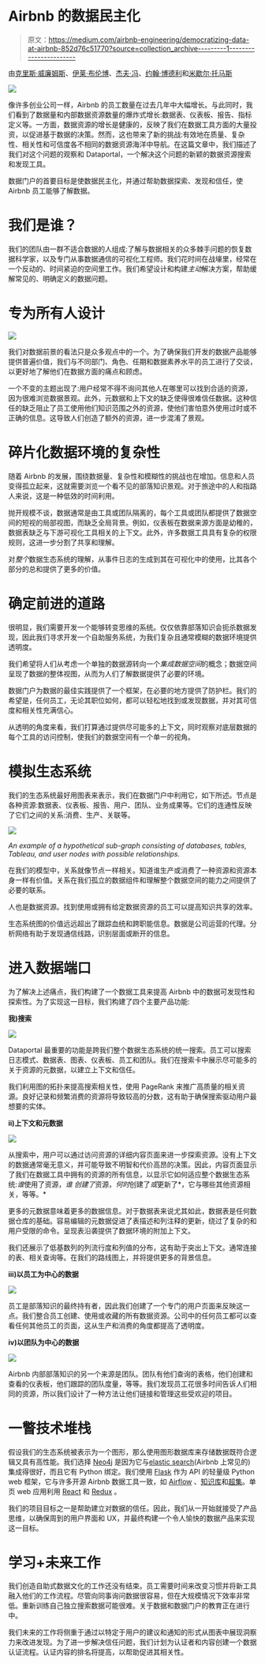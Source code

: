 # Airbnb 的数据民主化

> 原文：<https://medium.com/airbnb-engineering/democratizing-data-at-airbnb-852d76c51770?source=collection_archive---------1----------------------->

由[克里斯·威廉姆斯](https://twitter.com/ccardwilliams)、[伊莱·布伦博](https://twitter.com/elibrumbaugh)、[杰夫·冯](https://twitter.com/jtfeng)、[约翰·博德利](mailto:john.bodley@airbnb.com)和[米歇尔·托马斯](/@michelleethomas)

![](img/91a3ab75cebb8b687ebe13f4bc6fc8ae.png)

像许多创业公司一样，Airbnb 的员工数量在过去几年中大幅增长。与此同时，我们看到了数据量和内部数据资源数量的爆炸式增长:数据表、仪表板、报告、指标定义等。一方面，数据资源的增长是健康的，反映了我们在数据工具方面的大量投资，以促进基于数据的决策。然而，这也带来了新的挑战:有效地在质量、复杂性、相关性和可信度各不相同的数据资源海洋中导航。在这篇文章中，我们描述了我们对这个问题的观察和 Dataportal，一个解决这个问题的新颖的数据资源搜索和发现工具。

数据门户的首要目标是使数据民主化，并通过帮助数据探索、发现和信任，使 Airbnb 员工能够了解数据。

# **我们是谁？**

我们的团队由一群不适合数据的人组成:了解与数据相关的众多棘手问题的恢复数据科学家，以及专门从事数据通信的可视化工程师。我们花时间在战壕里，经常在一个反动的、时间紧迫的空间里工作。我们希望设计和构建*主动*解决方案，帮助缓解常见的、明确定义的数据问题。

# **专为所有人设计**

![](img/7a0eeb6092967683eab8fcab25b9955e.png)

我们对数据前景的看法只是众多观点中的一个。为了确保我们开发的数据产品能够提供普遍价值，我们与不同部门、角色、任期和数据素养水平的员工进行了交谈，以更好地了解他们在数据方面的痛点和顾虑。

一个不变的主题出现了:用户经常不得不询问其他人在哪里可以找到合适的资源，因为很难浏览数据景观。此外，元数据和上下文的缺乏使得很难信任数据。这种信任的缺乏阻止了员工使用他们知识范围之外的资源，使他们害怕意外使用过时或不正确的信息。这导致人们创造了额外的资源，进一步混淆了景观。

# **碎片化数据环境的复杂性**

随着 Airbnb 的发展，围绕数据量、复杂性和模糊性的挑战也在增加。信息和人员变得孤立起来，这就需要浏览一个看不见的部落知识景观。对于旅途中的人和指路人来说，这是一种低效的时间利用。

抛开规模不谈，数据通常是由工具或团队隔离的，每个工具或团队都提供了数据空间的短视的局部视图，而缺乏全局背景。例如，仪表板在数据来源方面是幼稚的，数据表缺乏与下游可视化工具相关的上下文。此外，许多数据工具具有复杂的权限规则，这进一步分割了共享和理解。

对*整个*数据生态系统的理解，从事件日志的生成到其在可视化中的使用，比其各个部分的总和提供了更多的价值。

# **确定前进的道路**

很明显，我们需要开发一个能够转变思维的系统。仅仅依靠部落知识会扼杀数据发现，因此我们寻求开发一个自助服务系统，为我们复杂且通常模糊的数据环境提供透明度。

我们希望将人们从考虑一个单独的数据源转向一个*集成数据空间*的概念；数据空间呈现了数据的整体视图，从而为人们了解数据提供了必要的环境。

数据门户为数据的最佳实践提供了一个框架，在必要的地方提供了防护栏。我们的希望是，任何员工，无论其职位如何，都可以轻松地找到或发现数据，并对其可信度和相关性充满信心。

从透明的角度来看，我们打算通过提供尽可能多的上下文，同时观察对底层数据的每个工具的访问控制，使我们的数据空间有一个单一的视角。

# **模拟生态系统**

我们的生态系统最好用图表来表示，我们在数据门户中利用它，如下所述。节点是各种资源:数据表、仪表板、报告、用户、团队、业务成果等。它们的连通性反映了它们之间的关系:消费、生产、关联等。

![](img/d744cdc72b61998aa2430cbcd04465a2.png)

*An example of a hypothetical sub-graph consisting of databases, tables, Tableau, and user nodes with possible relationships.*

在我们的模型中，关系就像节点一样相关。知道谁生产或消费了一种资源和资源本身一样有价值。关系在我们孤立的数据组件和理解整个数据空间的能力之间提供了必要的联系。

人也是数据资源。找到使用或拥有给定数据资源的员工可以提高知识共享的效率。

生态系统图的价值远远超出了跟踪血统和跨职能信息。数据是公司运营的代理。分析网络有助于发现通信线路，识别层面或断开的信息。

# **进入数据端口**

为了解决上述痛点，我们构建了一个数据工具来提高 Airbnb 中的数据可发现性和探索性。为了实现这一目标，我们构建了四个主要产品功能:

**我)搜索**

![](img/526e2715e8c1e4b73ac36d718ca0aa70.png)

Dataportal 最重要的功能是跨我们整个数据生态系统的统一搜索。员工可以搜索日志模式、数据表、图表、仪表板、员工和团队。我们在搜索卡中展示尽可能多的关于资源的元数据，以建立上下文和信任。

我们利用图的拓扑来提高搜索相关性，使用 PageRank 来推广高质量的相关资源。良好记录和频繁消费的资源将导致较高的分数，这有助于确保搜索驱动用户最想要的实体。

**ii)上下文和元数据**

![](img/29a7c569bd8db84121bfe3c54be812b3.png)

从搜索中，用户可以通过访问资源的详细内容页面来进一步探索资源。没有上下文的数据通常毫无意义，并可能导致不明智和代价高昂的决策。因此，内容页面显示了我们在数据工具中拥有的资源的所有信息，以显示它如何适应整个数据生态系统:*谁*使用了资源，*谁* *创建了*资源，*何时*创建了*或*更新了*，它与哪些其他资源相关，等等。*

更多的元数据意味着更多的数据信息。对于数据表来说尤其如此，数据表是任何数据仓库的基础。容易编辑的元数据促进了表描述和列注释的更新，绕过了复杂的和用户受限的命令。呈现表沿袭提供了数据环境的附加上下文。

我们还展示了低基数列的列流行度和列值的分布，这有助于突出上下文。通常连接的表、相关查询等。在我们的路线图上，并将提供更多的背景信息。

**iii)以员工为中心的数据**

![](img/b77a988cc6b750fe5fee0b659eafbed0.png)

员工是部落知识的最终持有者，因此我们创建了一个专门的用户页面来反映这一点。我们整合员工创建、使用或收藏的所有数据资源。公司中的任何员工都可以查看任何其他员工的页面，这从生产和消费的角度都提高了透明度。

**iv)以团队为中心的数据**

![](img/83f30fadc44e5d188c85c81494b4e2dd.png)

Airbnb 内部部落知识的另一个来源是团队。团队有他们查询的表格，他们创建和查看的仪表板，他们跟踪的团队度量，等等。我们发现员工花很多时间告诉人们相同的资源，所以我们设计了一种方法让他们链接和管理这些受欢迎的项目。

# **一瞥技术堆栈**

假设我们的生态系统被表示为一个图形，那么使用图形数据库来存储数据既符合逻辑又具有高性能。我们选择 [Neo4j](https://neo4j.com/) 是因为它与[elastic search](https://www.elastic.co/)(Airbnb 上常见的)集成得很好，而且它有 Python 绑定。我们使用 [Flask](http://flask.pocoo.org/) 作为 API 的轻量级 Python web 框架，它与许多开源 Airbnb 数据工具一致，如 [Airflow](https://github.com/apache/incubator-airflow) 、[知识库](https://github.com/airbnb/knowledge-repo)和[超集](https://github.com/airbnb/superset)。单页 web 应用利用 [React](https://facebook.github.io/react/) 和 [Redux](http://redux.js.org/) 。

我们的项目目标之一是帮助建立对数据的信任。因此，我们从一开始就接受了产品思维，以确保周到的用户界面和 UX，并最终构建一个令人愉快的数据产品来实现这一目标。

# **学习+未来工作**

我们创造自助式数据文化的工作还没有结束。员工需要时间来改变习惯并将新工具融入他们的工作流程。尽管向同事询问数据很容易，但在大规模情况下效率非常低。重新训练自己独立搜索数据可能很难。关于数据和数据门户的教育正在进行中。

我们未来的工作将侧重于通过以特定于用户的建议和通知的形式从图表中展现洞察力来改进发现。为了进一步解决信任问题，我们计划为认证者和内容创建一个数据认证流程。认证内容的排名将提高，以帮助促进其相关性。